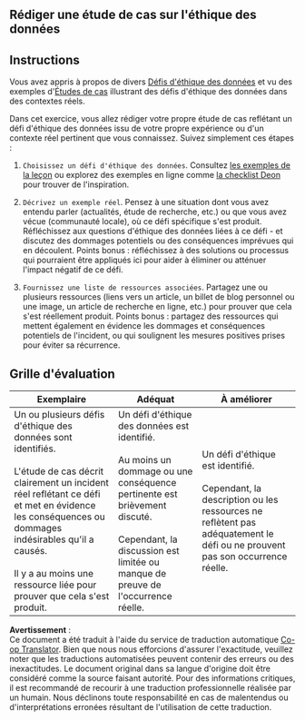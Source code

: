 <!--
CO_OP_TRANSLATOR_METADATA:
{
  "original_hash": "b588c0fc73014f52520c666efc3e0cc3",
  "translation_date": "2025-08-25T16:49:46+00:00",
  "source_file": "1-Introduction/02-ethics/assignment.md",
  "language_code": "fr"
}
-->
## Rédiger une étude de cas sur l'éthique des données

## Instructions

Vous avez appris à propos de divers [Défis d'éthique des données](README.md#2-ethics-challenges) et vu des exemples d'[Études de cas](README.md#3-case-studies) illustrant des défis d'éthique des données dans des contextes réels.

Dans cet exercice, vous allez rédiger votre propre étude de cas reflétant un défi d'éthique des données issu de votre propre expérience ou d'un contexte réel pertinent que vous connaissez. Suivez simplement ces étapes :

1. `Choisissez un défi d'éthique des données`. Consultez [les exemples de la leçon](README.md#2-ethics-challenges) ou explorez des exemples en ligne comme [la checklist Deon](https://deon.drivendata.org/examples/) pour trouver de l'inspiration.

2. `Décrivez un exemple réel`. Pensez à une situation dont vous avez entendu parler (actualités, étude de recherche, etc.) ou que vous avez vécue (communauté locale), où ce défi spécifique s'est produit. Réfléchissez aux questions d'éthique des données liées à ce défi - et discutez des dommages potentiels ou des conséquences imprévues qui en découlent. Points bonus : réfléchissez à des solutions ou processus qui pourraient être appliqués ici pour aider à éliminer ou atténuer l'impact négatif de ce défi.

3. `Fournissez une liste de ressources associées`. Partagez une ou plusieurs ressources (liens vers un article, un billet de blog personnel ou une image, un article de recherche en ligne, etc.) pour prouver que cela s'est réellement produit. Points bonus : partagez des ressources qui mettent également en évidence les dommages et conséquences potentiels de l'incident, ou qui soulignent les mesures positives prises pour éviter sa récurrence.



## Grille d'évaluation

Exemplaire | Adéquat | À améliorer
--- | --- | -- |
Un ou plusieurs défis d'éthique des données sont identifiés. <br/> <br/> L'étude de cas décrit clairement un incident réel reflétant ce défi et met en évidence les conséquences ou dommages indésirables qu'il a causés. <br/><br/> Il y a au moins une ressource liée pour prouver que cela s'est produit. | Un défi d'éthique des données est identifié. <br/><br/> Au moins un dommage ou une conséquence pertinente est brièvement discuté. <br/><br/> Cependant, la discussion est limitée ou manque de preuve de l'occurrence réelle. | Un défi d'éthique est identifié. <br/><br/> Cependant, la description ou les ressources ne reflètent pas adéquatement le défi ou ne prouvent pas son occurrence réelle. |

**Avertissement** :  
Ce document a été traduit à l'aide du service de traduction automatique [Co-op Translator](https://github.com/Azure/co-op-translator). Bien que nous nous efforcions d'assurer l'exactitude, veuillez noter que les traductions automatisées peuvent contenir des erreurs ou des inexactitudes. Le document original dans sa langue d'origine doit être considéré comme la source faisant autorité. Pour des informations critiques, il est recommandé de recourir à une traduction professionnelle réalisée par un humain. Nous déclinons toute responsabilité en cas de malentendus ou d'interprétations erronées résultant de l'utilisation de cette traduction.